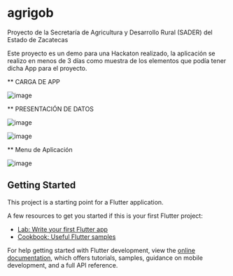 # agrigob

Proyecto de la Secretaría de Agricultura y Desarrollo  Rural (SADER) del Estado de Zacatecas

Este proyecto es un demo para una Hackaton realizado, la aplicación se realizo en menos de 3 días como muestra de los elementos que podía tener dicha App para el proyecto. 

** CARGA DE APP

![image](https://github.com/Tablada29/AGRIGOB/assets/48330249/42a46b72-76ea-479a-8bd2-f73f16fd2f3d)

** PRESENTACIÓN DE DATOS

![image](https://github.com/Tablada29/AGRIGOB/assets/48330249/80da1afe-6dc3-4a7f-a3fd-8a190e7a935c)


![image](https://github.com/Tablada29/AGRIGOB/assets/48330249/c0fa8ba2-57bf-451b-ba48-98edf2b39846)


** Menu de Aplicación

![image](https://github.com/Tablada29/AGRIGOB/assets/48330249/4c86f975-74c7-45bf-8737-31a903bd05f1)


## Getting Started

This project is a starting point for a Flutter application.

A few resources to get you started if this is your first Flutter project:

- [Lab: Write your first Flutter app](https://docs.flutter.dev/get-started/codelab)
- [Cookbook: Useful Flutter samples](https://docs.flutter.dev/cookbook)

For help getting started with Flutter development, view the
[online documentation](https://docs.flutter.dev/), which offers tutorials,
samples, guidance on mobile development, and a full API reference.
